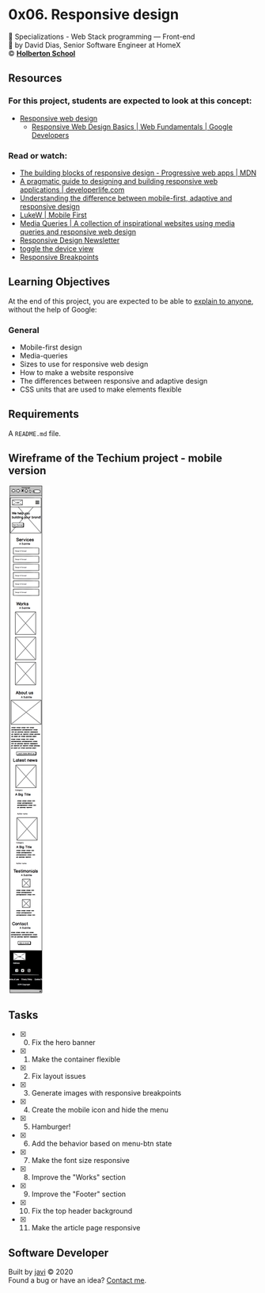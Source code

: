 # 0x06. Responsive design
:open_file_folder: Specializations - Web Stack programming ― Front-end  
:bust_in_silhouette: by David Dias, Senior Software Engineer at HomeX  
:copyright: **[Holberton School](https://www.holbertonschool.com/)**

## Resources
### For this project, students are expected to look at this concept:
* [Responsive web design](https://intranet.hbtn.io/concepts/185)
  - [Responsive Web Design Basics | Web Fundamentals | Google Developers](https://developers.google.com/web/fundamentals/design-and-ux/responsive)
### Read or watch:
* [The building blocks of responsive design - Progressive web apps | MDN](https://developer.mozilla.org/en-US/docs/Web/Progressive_web_apps/Responsive/responsive_design_building_blocks)
* [A pragmatic guide to designing and building responsive web applications | developerlife.com](https://developerlife.com/2019/08/25/guide-to-building-responsive-web-apps/)
* [Understanding the difference between mobile-first, adaptive and responsive design](https://fredericgonzalo.com/en/2017/03/01/understanding-the-difference-between-mobile-first-adaptive-and-responsive-design/)
* [LukeW | Mobile First](https://www.lukew.com/ff/entry.asp?933)
* [Media Queries | A collection of inspirational websites using media queries and responsive web design](https://mediaqueri.es/)
* [Responsive Design Newsletter](https://responsivedesign.is/newsletter/)
* [toggle the device view](https://developers.google.com/web/tools/chrome-devtools/device-mode)
* [Responsive Breakpoints](https://www.responsivebreakpoints.com/)

## Learning Objectives
At the end of this project, you are expected to be able to [explain to anyone](https://fs.blog/2012/04/feynman-technique/), without the help of Google:
### General
* Mobile-first design
* Media-queries
* Sizes to use for responsive web design
* How to make a website responsive
* The differences between responsive and adaptive design
* CSS units that are used to make elements flexible

## Requirements
A ```README.md``` file.

## Wireframe of the Techium project - mobile version
![wireframe](wireframe.png)

## Tasks
* [x] 0. Fix the hero banner
* [x] 1. Make the container flexible
* [x] 2. Fix layout issues
* [x] 3. Generate images with responsive breakpoints
* [x] 4. Create the mobile icon and hide the menu
* [x] 5. Hamburger!
* [x] 6. Add the behavior based on menu-btn state
* [x] 7. Make the font size responsive
* [x] 8. Improve the "Works" section
* [x] 9. Improve the "Footer" section
* [x] 10. Fix the top header background
* [x] 11. Make the article page responsive

## Software Developer
Built by [javi](https://github.com/javi0x00) :copyright: 2020  
Found a bug or have an idea? [Contact me](https://www.linkedin.com/in/javi0x00/).
